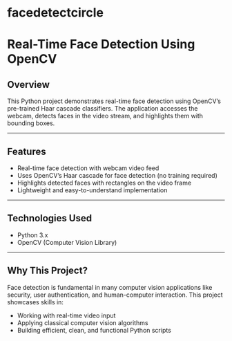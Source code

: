 # facedetectcircle
# Real-Time Face Detection Using OpenCV

## Overview

This Python project demonstrates real-time face detection using OpenCV’s pre-trained Haar cascade classifiers. The application accesses the webcam, detects faces in the video stream, and highlights them with bounding boxes.

---

## Features

- Real-time face detection with webcam video feed
- Uses OpenCV’s Haar cascade for face detection (no training required)
- Highlights detected faces with rectangles on the video frame
- Lightweight and easy-to-understand implementation

---

## Technologies Used

- Python 3.x
- OpenCV (Computer Vision Library)

---

## Why This Project?

Face detection is fundamental in many computer vision applications like security, user authentication, and human-computer interaction. This project showcases skills in:

- Working with real-time video input
- Applying classical computer vision algorithms
- Building efficient, clean, and functional Python scripts
